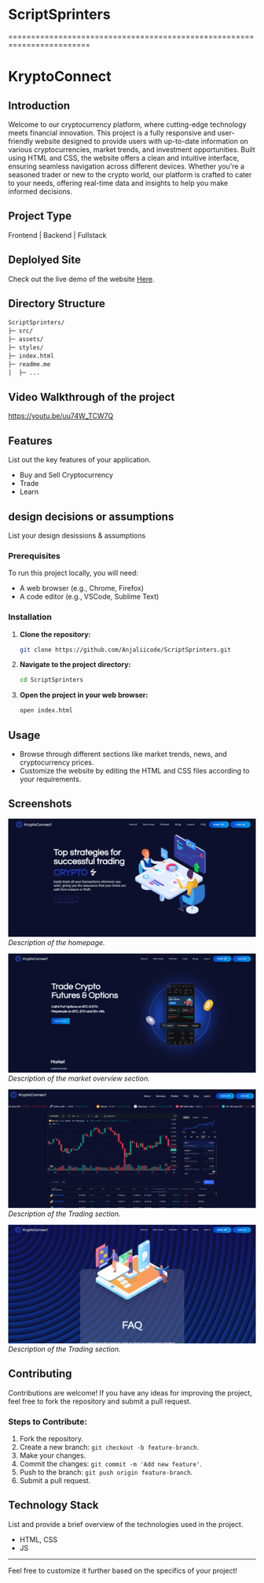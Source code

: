 # ScriptSprinters
========================================================================
# KryptoConnect

## Introduction
Welcome to our cryptocurrency platform, where cutting-edge technology meets financial innovation. This project is a fully responsive and user-friendly website designed to provide users with up-to-date information on various cryptocurrencies, market trends, and investment opportunities. Built using HTML and CSS, the website offers a clean and intuitive interface, ensuring seamless navigation across different devices. Whether you're a seasoned trader or new to the crypto world, our platform is crafted to cater to your needs, offering real-time data and insights to help you make informed decisions.

## Project Type
Frontend | Backend | Fullstack

## Deplolyed Site
Check out the live demo of the website [Here](https://krypto-connect.netlify.app/).

## Directory Structure
```bash
ScriptSprinters/
├─ src/
├─ assets/
├─ styles/
├─ index.html
├─ readme.me
│  ├─ ...
```
## Video Walkthrough of the project
https://youtu.be/uu74W_TCW7Q

## Features
List out the key features of your application.

- Buy and Sell Cryptocurrency
- Trade
- Learn

## design decisions or assumptions
List your design desissions & assumptions

### Prerequisites

To run this project locally, you will need:

- A web browser (e.g., Chrome, Firefox)
- A code editor (e.g., VSCode, Sublime Text)

### Installation

1. **Clone the repository:**

   ```bash
   git clone https://github.com/Anjaliicode/ScriptSprinters.git
   ```

2. **Navigate to the project directory:**

   ```bash
   cd ScriptSprinters
   ```

3. **Open the project in your web browser:**

   ```bash
   open index.html
   ```

## Usage

- Browse through different sections like market trends, news, and cryptocurrency prices.
- Customize the website by editing the HTML and CSS files according to your requirements.


## Screenshots

![Homepage](/sc/Home.png)
*Description of the homepage.*

![Market Overview](/sc/Market.png)
*Description of the market overview section.*

![Trading View](/sc/bitcoin.png)
*Description of the Trading section.*

![FAQ](/sc/FAQ.png)
*Description of the Trading section.*


## Contributing

Contributions are welcome! If you have any ideas for improving the project, feel free to fork the repository and submit a pull request.

### Steps to Contribute:

1. Fork the repository.
2. Create a new branch: `git checkout -b feature-branch`.
3. Make your changes.
4. Commit the changes: `git commit -m 'Add new feature'`.
5. Push to the branch: `git push origin feature-branch`.
6. Submit a pull request.


## Technology Stack
List and provide a brief overview of the technologies used in the project.

- HTML, CSS
- JS

-------

Feel free to customize it further based on the specifics of your project!
